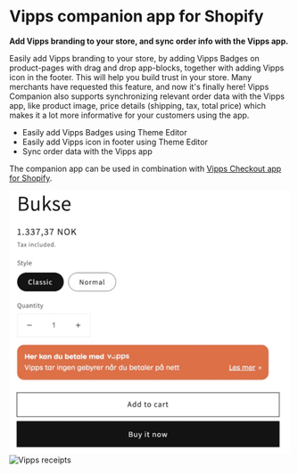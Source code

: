 # Vipps companion app for Shopify

**Add Vipps branding to your store, and sync order info with the Vipps app.**

Easily add Vipps branding to your store, by adding Vipps Badges on product-pages with drag and drop app-blocks, together with adding Vipps icon in the footer. This will help you build trust in your store. Many merchants have requested this feature, and now it's finally here! Vipps Companion also supports synchronizing relevant order data with the Vipps app, like product image, price details (shipping, tax, total price) which makes it a lot more informative for your customers using the app.

* Easily add Vipps Badges using Theme Editor
* Easily add Vipps icon in footer using Theme Editor
* Sync order data with the Vipps app

The companion app can be used in combination with [Vipps Checkout app for Shopify](https://developer.vippsmobilepay.com/docs/plugins-ext/checkout-shopify/).

![Vipps badges](images/companion-badges.png)
![Vipps receipts](images/receipts.png)



